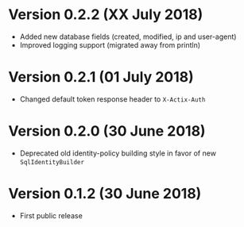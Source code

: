 Version 0.2.2 (XX July 2018)
======
* Added new database fields (created, modified, ip and user-agent)
* Improved logging support (migrated away from println)

Version 0.2.1 (01 July 2018)
======
* Changed default token response header to `X-Actix-Auth`

Version 0.2.0 (30 June 2018)
======
* Deprecated old identity-policy building style in favor of new `SqlIdentityBuilder`

Version 0.1.2 (30 June 2018)
======
* First public release
